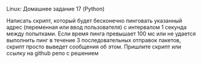 Linux: Домашнее задание 17 (Python)

Написать скрипт, который будет бесконечно пинговать указанный адрес (переменная или ввод пользователя) с интервалом 1 секунда между попытками. Если время пинга превышает 100 мс или не удается выполнить пинг в течение 3 последовательных отправок пакетов, скрипт просто выведет сообщения об этом. 
Пришлите скрипт или ссылку на github репо с решением
